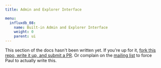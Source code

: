 ```yaml
---
title: Admin and Explorer Interface

menu:
  influxdb_08:
    name: Built-in Admin and Explorer Interface
    weight: 0
    parent: ui
---
```


This section of the docs hasn't been written yet.
If you're up for it, [fork this repo, write it up, and submit a PR](https://github.com/influxdb/influxdb.org).
Or complain on the [mailing list](https://groups.google.com/forum/#!forum/influxdb) to force Paul to actually write this.
